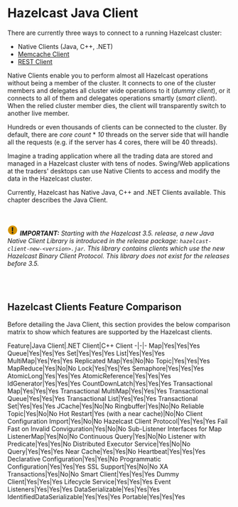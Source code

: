 # Hazelcast Java Client

There are currently three ways to connect to a running Hazelcast cluster:

* Native Clients (Java, C++, .NET)
* [Memcache Client](#memcache-client)
* [REST Client](#rest-client)

Native Clients enable you to perform almost all Hazelcast operations without being a member of the cluster. It connects to one of the cluster members and delegates all cluster wide operations to it (_dummy client_), or it connects to all of them and delegates operations smartly (_smart client_). When the relied cluster member dies, the client will transparently switch to another live member.

Hundreds or even thousands of clients can be connected to the cluster. By default, there are *core count* * *10* threads on the server side that will handle all the requests (e.g. if the server has 4 cores, there will be 40 threads).

Imagine a trading application where all the trading data are stored and managed in a Hazelcast cluster with tens of nodes. Swing/Web applications at the traders' desktops can use Native Clients to access and modify the data in the Hazelcast cluster.

Currently, Hazelcast has Native Java, C++ and .NET Clients available. This chapter describes the Java Client.

<br><br>
![image](images/NoteSmall.jpg) ***IMPORTANT:*** *Starting with the Hazelcast 3.5. release, a new Java Native Client Library is introduced in the release package: `hazelcast-client-new-<version>.jar`. This library contains clients which use the new Hazelcast Binary Client Protocol. This library does not exist for the releases before 3.5.*

<br><br>

## Hazelcast Clients Feature Comparison

Before detailing the Java Client, this section provides the below comparison matrix to show which features are supported by the Hazelcast clients.


Feature|Java Client|.NET Client|C++ Client
-|-|-
Map|Yes|Yes|Yes
Queue|Yes|Yes|Yes
Set|Yes|Yes|Yes
List|Yes|Yes|Yes
MultiMap|Yes|Yes|Yes
Replicated Map|Yes|No|No
Topic|Yes|Yes|Yes
MapReduce|Yes|No|No
Lock|Yes|Yes|Yes
Semaphore|Yes|Yes|Yes
AtomicLong|Yes|Yes|Yes
AtomicReference|Yes|Yes|Yes
IdGenerator|Yes|Yes|Yes
CountDownLatch|Yes|Yes|Yes
Transactional Map|Yes|Yes|Yes
Transactional MultiMap|Yes|Yes|Yes
Transactional Queue|Yes|Yes|Yes
Transactional List|Yes|Yes|Yes
Transactional Set|Yes|Yes|Yes
JCache|Yes|No|No
Ringbuffer|Yes|No|No
Reliable Topic|Yes|No|No
Hot Restart|Yes (with a near cache)|No|No
Client Configuration Import|Yes|No|No
Hazelcast Client Protocol|Yes|Yes|Yes
Fail Fast on Invalid Conviguration|Yes|No|No
Sub-Listener Interfaces for Map ListenerMap|Yes|No|No
Continuous Query|Yes|No|No
Listener with Predicate|Yes|Yes|No
Distributed Executor Service|Yes|No|No
Query|Yes|Yes|Yes
Near Cache|Yes|Yes|No
Heartbeat|Yes|Yes|Yes
Declarative Configuration|Yes|Yes|No
Programmatic Configuration|Yes|Yes|Yes
SSL Support|Yes|No|No
XA Transactions|Yes|No|No
Smart Client|Yes|Yes|Yes
Dummy Client|Yes|Yes|Yes
Lifecycle Service|Yes|Yes|Yes
Event Listeners|Yes|Yes|Yes
DataSerializable|Yes|Yes|Yes
IdentifiedDataSerializable|Yes|Yes|Yes
Portable|Yes|Yes|Yes



<br><br>